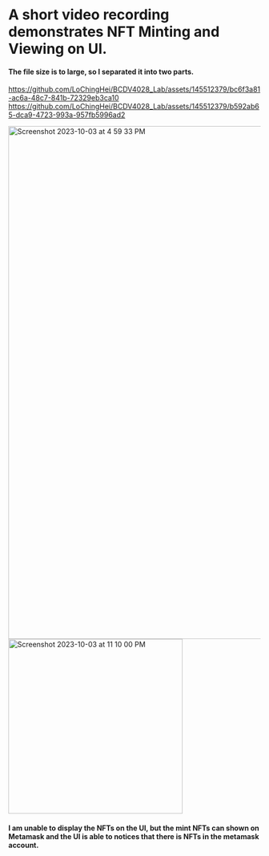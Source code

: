 <h1>A short video recording demonstrates NFT Minting and Viewing on UI. </h1>

<h4>The file size is to large, so I separated it into two parts. </h4>

https://github.com/LoChingHei/BCDV4028_Lab/assets/145512379/bc6f3a81-ac6a-48c7-841b-72329eb3ca10
https://github.com/LoChingHei/BCDV4028_Lab/assets/145512379/b592ab65-dca9-4723-993a-957fb5996ad2

<img width="1022" alt="Screenshot 2023-10-03 at 4 59 33 PM" src="https://github.com/LoChingHei/BCDV4028_Lab/assets/145512379/8f3f9b19-caf0-43fe-9917-18b676916f8e">
<img width="348" alt="Screenshot 2023-10-03 at 11 10 00 PM" src="https://github.com/LoChingHei/BCDV4028_Lab/assets/145512379/1bbcbc9a-53b2-4bef-8f3e-18fe362aa23e">

<h4>I am unable to display the NFTs on the UI, but the mint NFTs can shown on Metamask and the UI is able to notices that there is NFTs in the metamask account. </h4>

